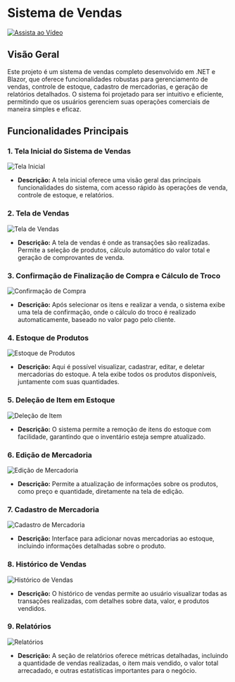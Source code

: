 # Sistema de Vendas

[![Assista ao Vídeo](https://img.youtube.com/vi/7hneKxe3Yk0/0.jpg)](https://www.youtube.com/watch?v=7hneKxe3Yk0)

## Visão Geral

Este projeto é um sistema de vendas completo desenvolvido em .NET e Blazor, que oferece funcionalidades robustas para gerenciamento de vendas, controle de estoque, cadastro de mercadorias, e geração de relatórios detalhados. O sistema foi projetado para ser intuitivo e eficiente, permitindo que os usuários gerenciem suas operações comerciais de maneira simples e eficaz.

## Funcionalidades Principais

### 1. Tela Inicial do Sistema de Vendas
![Tela Inicial](https://github.com/user-attachments/assets/36b25560-d660-470b-90d5-5910c7445cc3)
- **Descrição:** A tela inicial oferece uma visão geral das principais funcionalidades do sistema, com acesso rápido às operações de venda, controle de estoque, e relatórios.

### 2. Tela de Vendas
![Tela de Vendas](https://github.com/user-attachments/assets/f156ab30-d06c-46f0-8866-52698c2d3aeb)
- **Descrição:** A tela de vendas é onde as transações são realizadas. Permite a seleção de produtos, cálculo automático do valor total e geração de comprovantes de venda.

### 3. Confirmação de Finalização de Compra e Cálculo de Troco
![Confirmação de Compra](https://github.com/user-attachments/assets/7641dd33-a229-467d-8c65-d1f23e6f064f)
- **Descrição:** Após selecionar os itens e realizar a venda, o sistema exibe uma tela de confirmação, onde o cálculo do troco é realizado automaticamente, baseado no valor pago pelo cliente.

### 4. Estoque de Produtos
![Estoque de Produtos](https://github.com/user-attachments/assets/75bc6065-9b0b-4d39-97b5-daf49c895af3)
- **Descrição:** Aqui é possível visualizar, cadastrar, editar, e deletar mercadorias do estoque. A tela exibe todos os produtos disponíveis, juntamente com suas quantidades.

### 5. Deleção de Item em Estoque
![Deleção de Item](https://github.com/user-attachments/assets/0cb2566f-c46e-45f1-9fc7-9b9c98be8321)
- **Descrição:** O sistema permite a remoção de itens do estoque com facilidade, garantindo que o inventário esteja sempre atualizado.

### 6. Edição de Mercadoria
![Edição de Mercadoria](https://github.com/user-attachments/assets/25bb3266-0899-4b09-8a22-466198bf1156)
- **Descrição:** Permite a atualização de informações sobre os produtos, como preço e quantidade, diretamente na tela de edição.

### 7. Cadastro de Mercadoria
![Cadastro de Mercadoria](https://github.com/user-attachments/assets/0fe25f01-e3c8-4d7a-9f2a-84499dd644a0)
- **Descrição:** Interface para adicionar novas mercadorias ao estoque, incluindo informações detalhadas sobre o produto.

### 8. Histórico de Vendas
![Histórico de Vendas](https://github.com/user-attachments/assets/fe918f20-c080-4067-a97c-972101b69545)
- **Descrição:** O histórico de vendas permite ao usuário visualizar todas as transações realizadas, com detalhes sobre data, valor, e produtos vendidos.

### 9. Relatórios
![Relatórios](https://github.com/user-attachments/assets/9635f684-cec2-4612-bf42-d39d869b0919)
- **Descrição:** A seção de relatórios oferece métricas detalhadas, incluindo a quantidade de vendas realizadas, o item mais vendido, o valor total arrecadado, e outras estatísticas importantes para o negócio.
